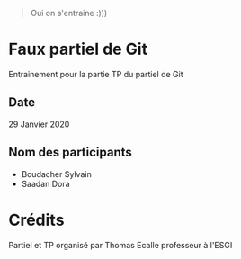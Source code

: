> Oui on s'entraine :)))
# Faux partiel de Git
Entrainement pour la partie TP du partiel de Git

Date
---
29 Janvier 2020

Nom des participants
---
 - Boudacher Sylvain
 - Saadan Dora

# Crédits
Partiel et TP organisé par Thomas Ecalle professeur à l'ESGI
